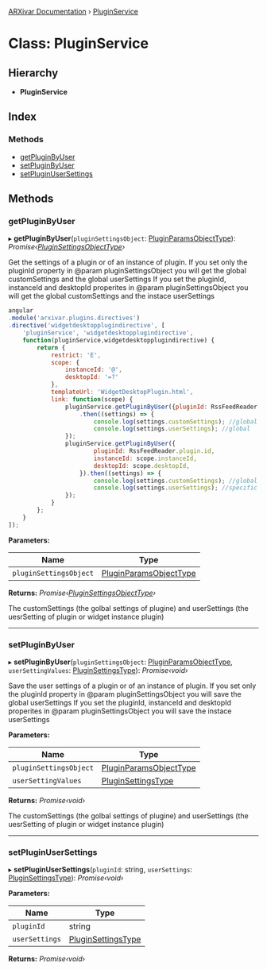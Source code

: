 [ARXivar Documentation](../globals.md) › [PluginService](pluginservice.md)

# Class: PluginService

## Hierarchy

* **PluginService**

## Index

### Methods

* [getPluginByUser](pluginservice.md#getpluginbyuser)
* [setPluginByUser](pluginservice.md#setpluginbyuser)
* [setPluginUserSettings](pluginservice.md#setpluginusersettings)

## Methods

###  getPluginByUser

▸ **getPluginByUser**(`pluginSettingsObject`: [PluginParamsObjectType](../globals.md#pluginparamsobjecttype)): *Promise‹[PluginSettingsObjectType](../globals.md#pluginsettingsobjecttype)›*

Get the settings of a plugin or of an instance of plugin.
If you set only the pluginId property in @param pluginSettingsObject you will get the global customSettings and the global userSettings
If you set the pluginId, instanceId and desktopId properites in @param pluginSettingsObject you will get the global customSettings and the instace userSettings
```javascript
angular
.module('arxivar.plugins.directives')
.directive('widgetdesktopplugindirective', [
	'pluginService', 'widgetdesktopplugindirective',
	function(pluginService,widgetdesktopplugindirective) {
		return {
			restrict: 'E',
			scope: {
				instanceId: '@',
				desktopId: '=?'
			},
			templateUrl: 'WidgetDesktopPlugin.html',
			link: function(scope) {
				pluginService.getPluginByUser({pluginId: RssFeedReader.plugin.id})
					.then((settings) => {
						console.log(settings.customSettings); //global
						console.log(settings.userSettings); //global
				});
				pluginService.getPluginByUser({
						pluginId: RssFeedReader.plugin.id,
						instanceId: scope.instanceId,
						desktopId: scope.desktopId,
					}).then((settings) => {
						console.log(settings.customSettings); //global
						console.log(settings.userSettings); //specific instance
				});
			}
		};
	}
]);
```

**Parameters:**

Name | Type |
------ | ------ |
`pluginSettingsObject` | [PluginParamsObjectType](../globals.md#pluginparamsobjecttype) |

**Returns:** *Promise‹[PluginSettingsObjectType](../globals.md#pluginsettingsobjecttype)›*

The customSettings (the golbal settings of plugine) and userSettings (the uesrSetting of plugin or widget instance plugin)

___

###  setPluginByUser

▸ **setPluginByUser**(`pluginSettingsObject`: [PluginParamsObjectType](../globals.md#pluginparamsobjecttype), `userSettingValues`: [PluginSettingsType](../globals.md#pluginsettingstype)): *Promise‹void›*

Save the user settings of a plugin or of an instance of plugin.
If you set only the pluginId property in @param pluginSettingsObject you will save the global userSettings
If you set the pluginId, instanceId and desktopId properites in @param pluginSettingsObject you will save the instace userSettings

**Parameters:**

Name | Type |
------ | ------ |
`pluginSettingsObject` | [PluginParamsObjectType](../globals.md#pluginparamsobjecttype) |
`userSettingValues` | [PluginSettingsType](../globals.md#pluginsettingstype) |

**Returns:** *Promise‹void›*

The customSettings (the golbal settings of plugine) and userSettings (the uesrSetting of plugin or widget instance plugin)

___

###  setPluginUserSettings

▸ **setPluginUserSettings**(`pluginId`: string, `userSettings`: [PluginSettingsType](../globals.md#pluginsettingstype)): *Promise‹void›*

**Parameters:**

Name | Type |
------ | ------ |
`pluginId` | string |
`userSettings` | [PluginSettingsType](../globals.md#pluginsettingstype) |

**Returns:** *Promise‹void›*
